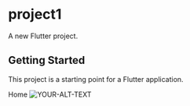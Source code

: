 # project1

A new Flutter project.

## Getting Started

This project is a starting point for a Flutter application.

Home
<picture>
 <img alt="YOUR-ALT-TEXT" src="">
</picture>